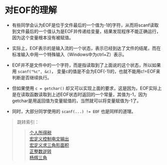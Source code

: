 # 对EOF的理解

+ 有些同学会认为EOF是位于文件最后的一个值为-1的字符，从而将scanf读取到文件最后的一个值认为是EOF并传递给变量，结果发现程序不能正确运行，因为这个变量根本没有被赋值。

+ 实际上，EOF表示的是输入流的一个状态，表示已经到达了文件的结尾，而在标准输入中用一个特殊输入（Windows中为ctrl+Z）表示。

+ EOF并不是文件中的一个字符，而是指读取到了上面说的这个状态，所以如果用 `scanf("%c", &c)`， 变量c的值是不会为EOF(-1)的，也就不能用c!=EOF来判断是否继续执行。

+ 但如果使用 `c = getchar()` 却又可以实现上面的要求，这是因为，EOF实际上是在读取函数读取到上述EOF状态时返回的一个常量，其值为-1，因为getchar是用返回值为变量赋值的，当然就可以将变量赋值为-1了。

+ 同时，大部分同学使用的 `scanf(...) != EOF` 也是同样的道理。

> 跳转索引：  
> > [个人所得税](./个人所得税.md)  
> > [宏定义控制电文输出](./宏定义控制电文输出.md)  
> > [宏定义求三角形面积](./宏定义求三角形面积.md)  
> > [正整数逆转](./正整数逆转.md)  
> > [杨辉三角](./杨辉三角.md)  

